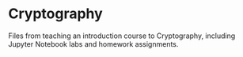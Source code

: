 # Cryptography
Files from teaching an introduction course to Cryptography, including Jupyter Notebook labs and homework assignments.
